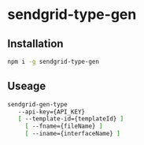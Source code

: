 # sendgrid-type-gen

## Installation

```sh
npm i -g sendgrid-type-gen
```

## Useage

```sh
sendgrid-gen-type 
   --api-key={API_KEY}
   [ --template-id={templateId} ]
     [ --fname={fileName} ]
     [ --iname={interfaceName} ]
```
